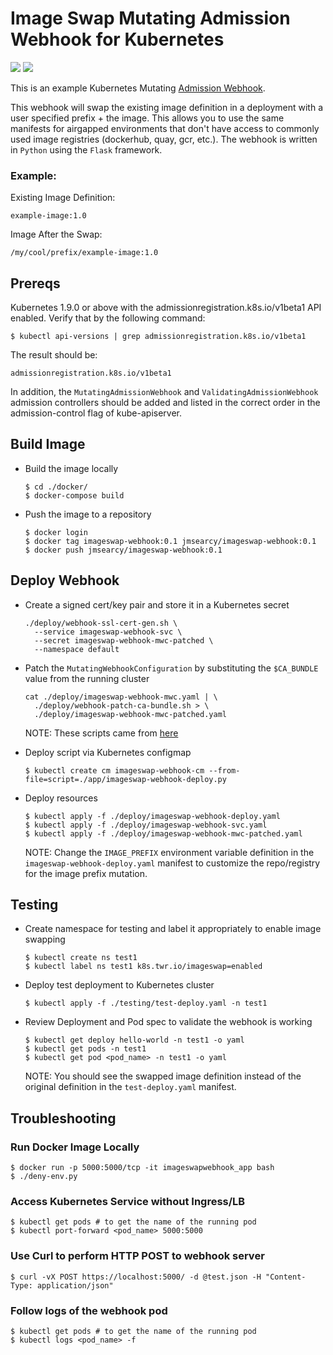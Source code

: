 # Image Swap Mutating Admission Webhook for Kubernetes 
[![](https://images.microbadger.com/badges/version/jmsearcy/imageswap-webhook.svg)](https://microbadger.com/images/jmsearcy/imageswap-webhook "Get your own version badge on microbadger.com") [![](https://images.microbadger.com/badges/image/jmsearcy/imageswap-webhook.svg)](https://microbadger.com/images/jmsearcy/imageswap-webhook "Get your own image badge on microbadger.com")

This is an example Kubernetes Mutating [Admission Webhook](https://kubernetes.io/docs/reference/access-authn-authz/extensible-admission-controllers/#admission-webhooks).

This webhook will swap the existing image definition in a deployment with a user specified prefix + the image. This allows you to use the same manifests for airgapped environments that don't have access to commonly used image registries (dockerhub, quay, gcr, etc.). The webhook is written in `Python` using the `Flask` framework.


### Example:

Existing Image Definition:

```
example-image:1.0
```

Image After the Swap:

```
/my/cool/prefix/example-image:1.0
```


## Prereqs

Kubernetes 1.9.0 or above with the admissionregistration.k8s.io/v1beta1 API enabled. Verify that by the following command:

```
$ kubectl api-versions | grep admissionregistration.k8s.io/v1beta1
```

The result should be:

```
admissionregistration.k8s.io/v1beta1
```

In addition, the `MutatingAdmissionWebhook` and `ValidatingAdmissionWebhook` admission controllers should be added and listed in the correct order in the admission-control flag of kube-apiserver.

## Build Image

- Build the image locally

    ```
    $ cd ./docker/
    $ docker-compose build
    ```

- Push the image to a repository

    ```
    $ docker login
    $ docker tag imageswap-webhook:0.1 jmsearcy/imageswap-webhook:0.1
    $ docker push jmsearcy/imageswap-webhook:0.1
    ```

## Deploy Webhook

- Create a signed cert/key pair and store it in a Kubernetes secret

  ```
  ./deploy/webhook-ssl-cert-gen.sh \
    --service imageswap-webhook-svc \
    --secret imageswap-webhook-mwc-patched \
    --namespace default
  ```

- Patch the `MutatingWebhookConfiguration` by substituting the `$CA_BUNDLE` value from the running cluster

  ```
  cat ./deploy/imageswap-webhook-mwc.yaml | \
    ./deploy/webhook-patch-ca-bundle.sh > \
    ./deploy/imageswap-webhook-mwc-patched.yaml
  ```
  
  NOTE: These scripts came from [here](https://github.com/morvencao/kube-mutating-webhook-tutorial)

- Deploy script via Kubernetes configmap

  ```
  $ kubectl create cm imageswap-webhook-cm --from-file=script=./app/imageswap-webhook-deploy.py
  ```

- Deploy resources

  ```
  $ kubectl apply -f ./deploy/imageswap-webhook-deploy.yaml
  $ kubectl apply -f ./deploy/imageswap-webhook-svc.yaml
  $ kubectl apply -f ./deploy/imageswap-webhook-mwc-patched.yaml
  ```

  NOTE: Change the `IMAGE_PREFIX` environment variable definition in the `imageswap-webhook-deploy.yaml` manifest to customize the repo/registry for the image prefix mutation.

## Testing

- Create namespace for testing and label it appropriately to enable image swapping

  ```
  $ kubectl create ns test1
  $ kubectl label ns test1 k8s.twr.io/imageswap=enabled
  ```

- Deploy test deployment to Kubernetes cluster

  ```
  $ kubectl apply -f ./testing/test-deploy.yaml -n test1
  ```

- Review Deployment and Pod spec to validate the webhook is working

  ```
  $ kubectl get deploy hello-world -n test1 -o yaml
  $ kubectl get pods -n test1
  $ kubectl get pod <pod_name> -n test1 -o yaml
  ```

  NOTE: You should see the swapped image definition instead of the original definition in the `test-deploy.yaml` manifest.





## Troubleshooting

### Run Docker Image Locally
```
$ docker run -p 5000:5000/tcp -it imageswapwebhook_app bash
$ ./deny-env.py
```

### Access Kubernetes Service without Ingress/LB
```
$ kubectl get pods # to get the name of the running pod
$ kubectl port-forward <pod_name> 5000:5000
```

### Use Curl to perform HTTP POST to webhook server

```
$ curl -vX POST https://localhost:5000/ -d @test.json -H "Content-Type: application/json"
```

### Follow logs of the webhook pod

```
$ kubectl get pods # to get the name of the running pod
$ kubectl logs <pod_name> -f
